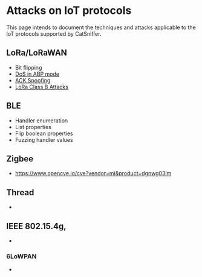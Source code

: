 # Attacks on IoT protocols

This page intends to document the techniques and attacks applicable to the IoT protocols supported by CatSniffer.

## LoRa/LoRaWAN

- Bit flipping
- [DoS in ABP mode](https://ieeexplore.ieee.org/document/8366983/authors#authors)
- [ACK Spoofing](https://ieeexplore.ieee.org/document/8366983/authors#authors)
- [LoRa Class B Attacks](https://arxiv.org/pdf/2005.11555.pdf)


## BLE
- Handler enumeration
- List properties
- Flip boolean properties
- Fuzzing handler values

## Zigbee
- https://www.opencve.io/cve?vendor=mi&product=dgnwg03lm

## Thread
- 

## IEEE 802.15.4g,
-

### 6LoWPAN
- 
